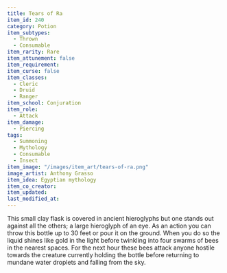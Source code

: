 ```yaml
---
title: Tears of Ra
item_id: 240
category: Potion
item_subtypes:
  - Thrown
  - Consumable
item_rarity: Rare
item_attunement: false
item_requirement:
item_curse: false
item_classes:
  - Cleric
  - Druid
  - Ranger
item_school: Conjuration
item_role:
  - Attack
item_damage:
  - Piercing
tags:
  - Summoning
  - Mythology
  - Consumable
  - Insect
item_image: "/images/item_art/tears-of-ra.png"
image_artist: Anthony Grasso
item_idea: Egyptian mythology
item_co_creator:
item_updated:
last_modified_at:
---
```


This small clay flask is covered in ancient hieroglyphs but one stands out against all the others; a large hieroglyph of an eye.
As an action you can throw this bottle up to 30 feet or pour it on the ground. When you do so the liquid shines like gold in the light before twinkling into four swarms of bees in the nearest spaces. For the next hour these bees attack anyone hostile towards the creature currently holding the bottle before returning to mundane water droplets and falling from the sky.
